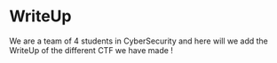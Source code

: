 # WriteUp
We are a team of 4 students in CyberSecurity and here will we add the WriteUp of the different CTF we have made ! 

